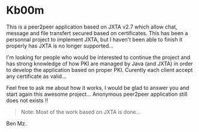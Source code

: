 # Kb00m

This is a peer2peer application based on JXTA v2.7 which allow chat, message and file transfert secured based on certificates.
This has been a personnal project to implement JXTA, but I haven't been able to finish it properly has JXTA is no longer supported...

I'm looking for people who would be interested to continue the project and has strong knowledge of how PKI are managed by Java (and JXTA) in order to develop the application based on proper PKI. Curently each client accept any certificate as valid...

Feel free to ask me about how it works, I would be glad to answer you and start again this awesome project... Anonymous peer2peer application still does not exists !!

> Note: Most of the work based on JXTA is done...



Ben Mz. 
